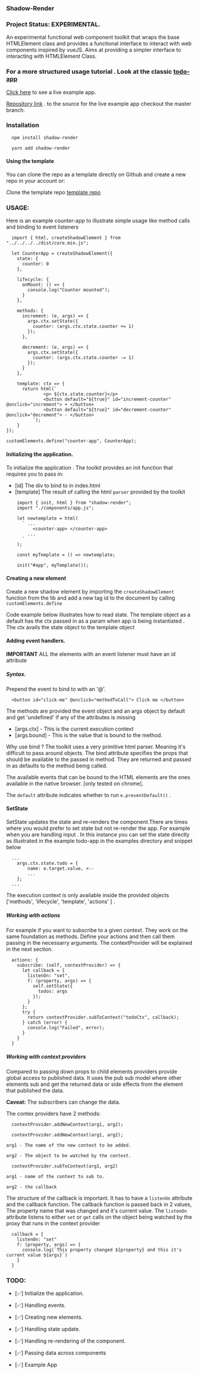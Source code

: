 ### Shadow-Render

### Project Status: EXPERIMENTAL.

An experimental functional web component toolkit that wraps the base HTMLElement class and provides a functional
interface to interact with web components inspired by vueJS. Aims at providing a simpler interface to
interacting with HTMLElement Class.

### For a more structured usage tutorial . Look at the classic [todo-app](https://github.com/mar-tina/shadow-render/tree/master/examples)

[Click here](https://mar-tina.github.io/todo-sample-app/) to see a live example app.

[Repository link](https://github.com/mar-tina/todo-sample-app) . to the source for the live example app checkout the master branch.

### Installation

```
  npm install shadow-render
```

```
  yarn add shadow-render
```

#### Using the template

You can clone the repo as a template directly on Github and create a new repo in your account or:

Clone the template repo [template repo](https://github.com/mar-tina/shadow-render-template)

### USAGE:

Here is an example counter-app to illustrate simple usage like method calls and binding to event listeners

```
  import { html, createShadowElement } from "../../../../dist/core.min.js";

  let CounterApp = createShadowElement({
    state: {
      counter: 0
    },

    lifecycle: {
      onMount: () => {
        console.log("Counter mounted");
      }
    },

    methods: {
      increment: (e, args) => {
        args.ctx.setState({
          counter: (args.ctx.state.counter += 1)
        });
      },

      decrement: (e, args) => {
        args.ctx.setState({
          counter: (args.ctx.state.counter -= 1)
        });
      }
    },

    template: ctx => {
      return html(`
              <p> ${ctx.state.counter}</p>
              <button default="${true}" id="increment-counter" @onclick="increment"> + </button>
              <button default="${true}" id="decrement-counter" @onclick="decrement"> - </button>
          `);
    }
});

customElements.define("counter-app", CounterApp);

```

#### Initializing the application.

To initialize the application . The toolkit provides an init function that requires you to pass in:

- [id] The div to bind to in index.html
- [template] The result of calling the html `parser` provided by the toolkit

```
    import { init, html } from "shadow-render";
    import "./components/app.js";

    let newtemplate = html(
      ` ...
          <counter-app> </counter-app>
        ...
      `
    );

    const myTemplate = () => newtemplate;

    init("#app", myTemplate());
```

#### Creating a new element

Create a new shadow element by importing the `createShadowElement` function from the lib and add a new tag id to the document by calling `customElements.define`

Code example below illustrates how to read state. The template object as a default has the ctx passed in
as a param when app is being instantiated . The ctx avails the state object to the template object

#### Adding event handlers.

**IMPORTANT** ALL the elements with an event listener must have an id attribute

##### Syntax.

Prepend the event to bind to with an '@'.

```
  <button id="click-me" @onclick="methodToCall"> Click me </button>
```

The methods are provided the event object and an args object by default and get 'undefined' if any of the
attributes is missing

- [args.ctx] - This is the current execution context
- [args.bound] - This is the value that is bound to the method.

Why use bind ? The toolkit uses a very primitive html parser. Meaning it's difficult to pass around objects.
The bind attribute specifies the props that should be available to the passed in method. They are returned and
passed in as defaults to the method being called.

The available events that can be bound to the HTML elements are the ones available in the native browser.
[only tested on chrome].

The `default` attribute indicates whether to run `e.preventDefault()` .

#### SetState

SetState updates the state and re-renders the component.There are times where you would prefer to set state but not re-render the app. For example when you are handling input . In this instance you can set the state directly as illustrated in the example todo-app in the
examples directory and snippet below

```
  ...
    args.ctx.state.todo = {
        name: e.target.value, <--
        ...
    };
  ...
```

The execution context is only available inside the provided objects ['methods', 'lifecycle', 'template', 'actions' ] .

##### Working with actions

For example if you want to subscribe to a given context. They work on the same foundation as methods. Define
your actions and then call them passing in the necessarry arguments. The contextProvider will be explained in the
next section.

```
  actions: {
    subscribe: (self, contextProvider) => {
      let callback = {
        listenOn: "set",
        f: (property, args) => {
          self.setState({
            todos: args
          });
        }
      };
      try {
        return contextProvider.subToContext("todoCtx", callback);
      } catch (error) {
        console.log("Failed", error);
      }
    }
  }
```

##### Working with context providers

Compared to passing down props to child elements providers provide global access to published data.
It uses the pub sub model where other elements sub and get the returned data or side effects from the
element that published the data.

**Caveat:** The subscribers can change the data.

The contex providers have 2 methods:

```
  contextProvider.addNewContext(arg1, arg2);
```

```
  contextProvider.addNewContext(arg1, arg2);
```

`arg1 - The name of the new context to be added.`

`arg2 - The object to be watched by the context.`

```
  contextProvider.subToContext(arg1, arg2)
```

`arg1 - name of the context to sub to.`

`arg2 - the callback`

The structure of the callback is important. It has to have a `listenOn` attribute and the callback function.
The callback function is passed back in 2 values, The property name that was changed and it's current value.
The `listenOn` attribute listens to either `set` or `get` calls on the object being watched by the proxy that
runs in the context provider

```
  callback = {
    listenOn: "set"
    f: (property, args) => {
      console.log(`This property changed ${property} and this it's current value ${args}`)
    }
  }
```

### TODO:

- [:white_check_mark:] Initialize the application.

- [:white_check_mark:] Handling events.

- [:white_check_mark:] Creating new elements.

- [:white_check_mark:] Handling state update.

- [:white_check_mark:] Handling re-rendering of the component.

- [:white_check_mark:] Passing data across components

- [:white_check_mark:] Example App
